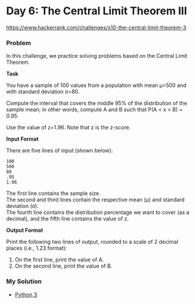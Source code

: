 # Day 6: The Central Limit Theorem III

https://www.hackerrank.com/challenges/s10-the-central-limit-theorem-3

### Problem

In this challenge, we practice solving problems based on the Central Limit Theorem. 

**Task**

You have a sample of 100 values from a population with mean µ=500 and with standard deviation σ=80.   

Compute the interval that covers the middle 95% of the distribution of the sample mean; in other words, compute A and B such that P(A < x < B) = 0.95.   

Use the value of z=1.96. Note that z is the z-score.  

**Input Format**

There are five lines of input (shown below):

```
100
500
80
.95
1.96
```

The first line contains the sample size.   
The second and third lines contain the respective mean (µ) and standard deviation (σ).   
The fourth line contains the distribution percentage we want to cover (as a decimal), and the fifth line contains the value of z.  


**Output Format**

Print the following two lines of output, rounded to a scale of 2 decimal places (i.e., 1.23 format):  

1. On the first line, print the value of A.  
2. On the second line, print the value of B.  

### My Solution

- [Python 3](python3.py)
